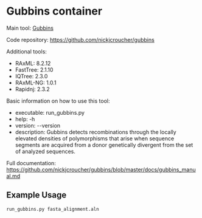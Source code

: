 # Gubbins container

Main tool: [Gubbins](https://github.com/nickjcroucher/gubbins)
  
Code repository: https://github.com/nickjcroucher/gubbins

Additional tools:
- RAxML: 8.2.12
- FastTree: 2.1.10
- IQTree: 2.3.0
- RAxML-NG: 1.0.1
- Rapidnj: 2.3.2

Basic information on how to use this tool:
- executable: run_gubbins.py
- help: -h
- version: --version
- description: Gubbins detects recombinations through the locally elevated densities of polymorphisms that arise when sequence segments are acquired from a donor genetically divergent from the set of analyzed sequences.

Full documentation: https://github.com/nickjcroucher/gubbins/blob/master/docs/gubbins_manual.md

## Example Usage

```bash
run_gubbins.py fasta_alignment.aln
```
